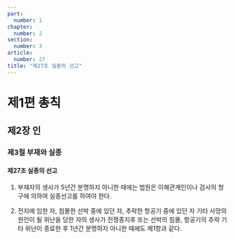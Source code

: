 ```yaml
---
part:
  number: 1
chapter:
  number: 2
section:
  number: 3
article:
  number: 27
title: "제27조 실종의 선고"
---
```


# 제1편 총칙

## 제2장 인

### 제3절 부재와 실종

#### 제27조 실종의 선고

1. 부재자의 생사가 5년간 분명하지 아니한 때에는 법원은 이해관계인이나 검사의 청구에 의하여 실종선고를 하여야 한다.

2. 전지에 임한 자, 침몰한 선박 중에 있던 자, 추락한 항공기 중에 있던 자 기타 사망의 원인이 될 위난을 당한 자의 생사가 전쟁종지후 또는 선박의 침몰, 항공기의 추락 기타 위난이 종료한 후 1년간 분명하지 아니한 때에도 제1항과 같다.
